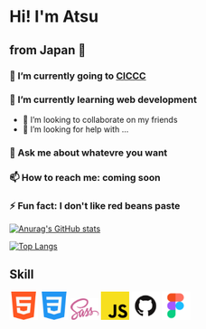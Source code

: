 # Hi! I'm Atsu
## from Japan 🗾




### 🔭 I’m currently going to <a href="https://ciccc.ca/">CICCC</a>
### 🌱 I’m currently learning web development
- 👯 I’m looking to collaborate on my friends 
- 🤔 I’m looking for help with ...
### 💬 Ask me about whatevre you want
### 📫 How to reach me: coming soon
### ⚡ Fun fact: I don't like red beans paste

[![Anurag's GitHub stats](https://github-readme-stats.vercel.app/api?username=tenmusu007&show_icons=true&theme=gruvbox)](https://github.com/anuraghazra/github-readme-stats)

[![Top Langs](https://github-readme-stats.vercel.app/api/top-langs/?username=tenmusu007&layout=compact)](https://github.com/anuraghazra/github-readme-stats)

## Skill
<img src="readme-images/html5.png" width="50"> <img src="readme-images/css3.png" width="50">  <img src="readme-images/scss.png" width="50"> <img src="readme-images/js.png" width="50"> <img src="readme-images/github.png" width="50"> <img src="readme-images/figma.png" width="50">
